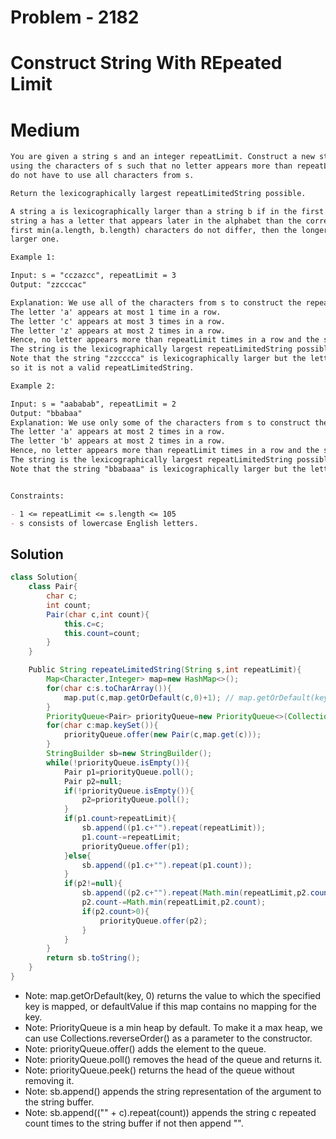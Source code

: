 # Problem - 2182
# Construct String With REpeated Limit
# Medium

```md
You are given a string s and an integer repeatLimit. Construct a new string repeatLimitedString
using the characters of s such that no letter appears more than repeatLimit times in a row. You
do not have to use all characters from s.

Return the lexicographically largest repeatLimitedString possible.

A string a is lexicographically larger than a string b if in the first position where a and b differ,
string a has a letter that appears later in the alphabet than the corresponding letter in b. If the
first min(a.length, b.length) characters do not differ, then the longer string is the lexicographically
larger one.

Example 1:

Input: s = "cczazcc", repeatLimit = 3
Output: "zzcccac"

Explanation: We use all of the characters from s to construct the repeatLimitedString "zzcccac".
The letter 'a' appears at most 1 time in a row.
The letter 'c' appears at most 3 times in a row.
The letter 'z' appears at most 2 times in a row.
Hence, no letter appears more than repeatLimit times in a row and the string is a valid repeatLimitedString.
The string is the lexicographically largest repeatLimitedString possible so we return "zzcccac".
Note that the string "zzcccca" is lexicographically larger but the letter 'c' appears more than 3 times in a row,
so it is not a valid repeatLimitedString.

Example 2:

Input: s = "aababab", repeatLimit = 2
Output: "bbabaa"
Explanation: We use only some of the characters from s to construct the repeatLimitedString "bbabaa".
The letter 'a' appears at most 2 times in a row.
The letter 'b' appears at most 2 times in a row.
Hence, no letter appears more than repeatLimit times in a row and the string is a valid repeatLimitedString.
The string is the lexicographically largest repeatLimitedString possible so we return "bbabaa".
Note that the string "bbabaaa" is lexicographically larger but the letter 'a' appears more than 2 times in a row, so it is not a valid repeatLimitedString.


Constraints:

- 1 <= repeatLimit <= s.length <= 105
- s consists of lowercase English letters.
```

## Solution

```java
class Solution{
    class Pair{
        char c;
        int count;
        Pair(char c,int count){
            this.c=c;
            this.count=count;
        }
    }

    Public String repeateLimitedString(String s,int repeatLimit){
        Map<Character,Integer> map=new HashMap<>();
        for(char c:s.toCharArray()){
            map.put(c,map.getOrDefault(c,0)+1); // map.getOrDefault(key, 0) returns the value to which the specified key is mapped, or defaultValue if this map contains no mapping for the key.
        }
        PriorityQueue<Pair> priorityQueue=new PriorityQueue<>(Collections.reverseOrder((a,b)->a.ch-b.ch));
        for(char c:map.keySet()){
            priorityQueue.offer(new Pair(c,map.get(c)));
        }
        StringBuilder sb=new StringBuilder();
        while(!priorityQueue.isEmpty()){
            Pair p1=priorityQueue.poll();
            Pair p2=null;
            if(!priorityQueue.isEmpty()){
                p2=priorityQueue.poll();
            }
            if(p1.count>repeatLimit){
                sb.append((p1.c+"").repeat(repeatLimit));
                p1.count-=repeatLimit;
                priorityQueue.offer(p1);
            }else{
                sb.append((p1.c+"").repeat(p1.count));
            }
            if(p2!=null){
                sb.append((p2.c+"").repeat(Math.min(repeatLimit,p2.count)));
                p2.count-=Math.min(repeatLimit,p2.count);
                if(p2.count>0){
                    priorityQueue.offer(p2);
                }
            }
        }
        return sb.toString();
    }
}
```
- Note: map.getOrDefault(key, 0) returns the value to which the specified key is mapped, or defaultValue if this map contains no mapping for the key.
- Note: PriorityQueue is a min heap by default. To make it a max heap, we can use Collections.reverseOrder() as a parameter to the constructor.
- Note: priorityQueue.offer() adds the element to the queue.
- Note: priorityQueue.poll() removes the head of the queue and returns it.
- Note: priorityQueue.peek() returns the head of the queue without removing it.
- Note: sb.append() appends the string representation of the argument to the string buffer.
- Note: sb.append(("" + c).repeat(count)) appends the string c repeated count times to the string buffer if not then append "".

